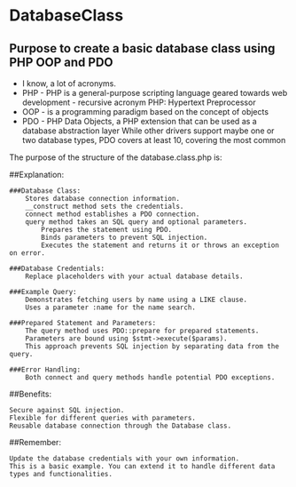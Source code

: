 # DatabaseClass
## Purpose to create a basic database class using PHP OOP and PDO
  * I know, a lot of acronyms.
  * PHP - PHP is a general-purpose scripting language geared towards web development -  recursive acronym PHP: Hypertext Preprocessor
  * OOP - is a programming paradigm based on the concept of objects
  * PDO - PHP Data Objects, a PHP extension that can be used as a database abstraction layer
      While other drivers support maybe one or two database types, PDO covers at least 10, covering the most common

The purpose of the structure of the database.class.php is:

##Explanation:

    ###Database Class:
        Stores database connection information.
        __construct method sets the credentials.
        connect method establishes a PDO connection.
        query method takes an SQL query and optional parameters.
            Prepares the statement using PDO.
            Binds parameters to prevent SQL injection.
            Executes the statement and returns it or throws an exception on error.

    ###Database Credentials:
        Replace placeholders with your actual database details.

    ###Example Query:
        Demonstrates fetching users by name using a LIKE clause.
        Uses a parameter :name for the name search.

    ###Prepared Statement and Parameters:
        The query method uses PDO::prepare for prepared statements.
        Parameters are bound using $stmt->execute($params).
        This approach prevents SQL injection by separating data from the query.

    ###Error Handling:
        Both connect and query methods handle potential PDO exceptions.

##Benefits:

    Secure against SQL injection.
    Flexible for different queries with parameters.
    Reusable database connection through the Database class.

##Remember:

    Update the database credentials with your own information.
    This is a basic example. You can extend it to handle different data types and functionalities.
